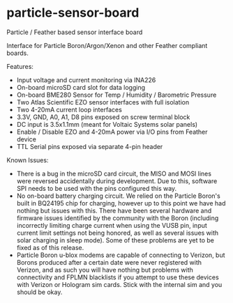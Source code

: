 # particle-sensor-board
Particle / Feather based sensor interface board

Interface for Particle Boron/Argon/Xenon and other Feather compliant boards.

Features:
- Input voltage and current monitoring via INA226
- On-board microSD card slot for data logging
- On-board BME280 Sensor for Temp / Humidity / Barometric Pressure
- Two Atlas Scientific EZO sensor interfaces with full isolation
- Two 4-20mA current loop interfaces
- 3.3V, GND, A0, A1, D8 pins exposed on screw terminal block
- DC input is 3.5x1.1mm (meant for Voltaic Systems solar panels)
- Enable / Disable EZO and 4-20mA power via I/O pins from Feather device
- TTL Serial pins exposed via separate 4-pin header

Known Issues:
- There is a bug in the microSD card circuit, the MISO and MOSI lines were reversed accidentally during development. Due to this, software SPI needs to be used with the pins configured this way.
- No on-board battery charging circuit. We relied on the Particle Boron's built in BQ24195 chip for charging, however up to this point we have had nothing but issues with this. There have been several hardware and firmware issues identified by the community with the Boron (including incorrectly limiting charge current when using the VUSB pin, input current limit settings not being honored, as well as several issues with solar charging in sleep mode). Some of these problems are yet to be fixed as of this release. 
- Particle Boron u-blox modems are capable of connecting to Verizon, but Borons produced after a certain date were never registered with Verizon, and as such you will have nothing but problems with connectivity and FPLMN blacklists if you attempt to use these devices with Verizon or Hologram sim cards. Stick with the internal sim and you should be okay.
